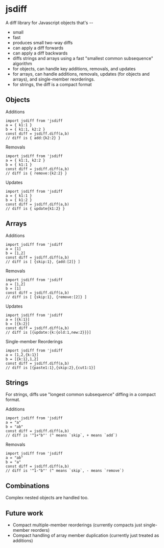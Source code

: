 # jsdiff

A diff library for Javascript objects that's --
- small
- fast
- produces small two-way diffs
- can apply a diff forwards
- can apply a diff backwards
- diffs strings and arrays using a fast "smallest common subsequence" algorithm
- for objects, can handle key additions, removals, and updates
- for arrays, can handle additions, removals, updates (for objects and arrays), and single-member reorderings.
- for strings, the diff is a compact format

## Objects

Additions
```
import jsdiff from 'jsdiff
a = { k1:1 }
b = { k1:1, k2:2 }
const diff = jsdiff.diff(a,b)
// diff is { add:{k2:2} }
```

Removals
```
import jsdiff from 'jsdiff
a = { k1:1, k2:2 }
b = { k1:1 }
const diff = jsdiff.diff(a,b)
// diff is { remove:{k2:2} }
```

Updates
```
import jsdiff from 'jsdiff
a = { k1:1 }
b = { k1:2 }
const diff = jsdiff.diff(a,b)
// diff is { update{k1:2} }
```

## Arrays

Additions
```
import jsdiff from 'jsdiff
a = [1]
b = [1,2]
const diff = jsdiff.diff(a,b)
// diff is [ {skip:1}, {add:[2]} ]
```

Removals
```
import jsdiff from 'jsdiff
a = [1,2]
b = [1]
const diff = jsdiff.diff(a,b)
// diff is [ {skip:1}, {remove:[2]} ]
```

Updates
```
import jsdiff from 'jsdiff
a = [{k:1}]
b = [{k:2}]
const diff = jsdiff.diff(a,b)
// diff is [{update:{k:{old:1,new:2}}}]
```

Single-member Reorderings
```
import jsdiff from 'jsdiff
a = [1,2,{k:1}]
b = [{k:1},1,2]
const diff = jsdiff.diff(a,b)
// diff is [{paste1:1},{skip:2},{cut1:1}]
```

## Strings

For strings, diffs use "longest common subsequence" diffing in a compact format.

Additions
```
import jsdiff from 'jsdiff
a = "a"
b = "ab"
const diff = jsdiff.diff(a,b)
// diff is '^1+"b"' (^ means `skip`, + means `add`)
```

Removals
```
import jsdiff from 'jsdiff
a = "ab"
b = "a"
const diff = jsdiff.diff(a,b)
// diff is '^1-"b"' (^ means `skip`, - means `remove`)
```

## Combinations

Complex nested objects are handled too.

## Future work

- Compact multiple-member reorderings (currently compacts just single-member reorders)
- Compact handling of array member duplication (currently just treated as additions)
